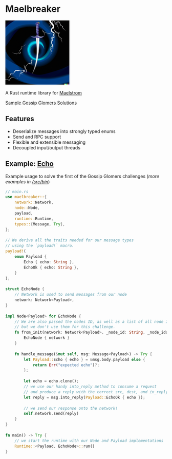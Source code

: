 # Maelbreaker

<img src="maelbreaker.png"  width="200" height="200">

A Rust runtime library for [Maelstrom](https://github.com/jepsen-io/maelstrom)

[Sample Gossip Glomers Solutions](/src/bin)

## Features
- Deserialize messages into strongly typed enums
- Send and RPC support
- Flexible and extensible messaging
- Decoupled input/output threads

## Example: [Echo](https://fly.io/dist-sys/1/)
Example usage to solve the first of the Gossip Glomers challenges (*more examples in [/src/bin](/src/bin)*)
```rust
// main.rs
use maelbreaker::{
    network::Network,
    node::Node,
    payload,
    runtime::Runtime,
    types::{Message, Try},
};

// We derive all the traits needed for our message types
// using the `payload!` macro.
payload!(
    enum Payload {
        Echo { echo: String },
        EchoOk { echo: String },
    }
);

struct EchoNode {
    // Network is used to send messages from our node
    network: Network<Payload>,
}

impl Node<Payload> for EchoNode {
    // We are also passed the nodes ID, as well as a list of all node IDs in the cluster,
    // but we don't use them for this challenge.
    fn from_init(network: Network<Payload>, _node_id: String, _node_ids: Vec<String>) -> Self {
        EchoNode { network }
    }

    fn handle_message(&mut self, msg: Message<Payload>) -> Try {
        let Payload::Echo { echo } = &msg.body.payload else {
            return Err("expected echo")?;
        };

        let echo = echo.clone();
        // we use our handy into_reply method to consume a request
        // and produce a reply with the correct src, dest, and in_reply_to fields
        let reply = msg.into_reply(Payload::EchoOk { echo });

        // we send our response onto the network!
        self.network.send(reply)
    }
}

fn main() -> Try {
    // we start the runtime with our Node and Payload implementations
    Runtime::<Payload, EchoNode>::run()
}
```